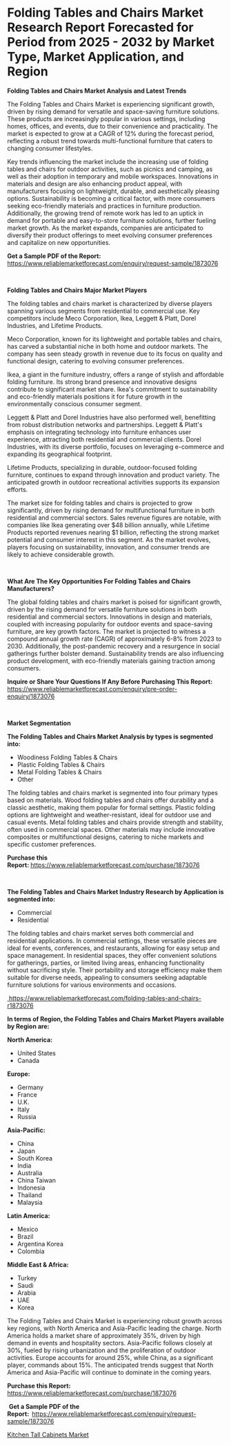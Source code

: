 <p><h1>Folding Tables and Chairs Market Research Report Forecasted for Period from 2025 -  2032 by Market Type, Market Application, and Region</h1></p><p><strong>Folding Tables and Chairs Market Analysis and Latest Trends</strong></p>
<p><p>The Folding Tables and Chairs Market is experiencing significant growth, driven by rising demand for versatile and space-saving furniture solutions. These products are increasingly popular in various settings, including homes, offices, and events, due to their convenience and practicality. The market is expected to grow at a CAGR of 12% during the forecast period, reflecting a robust trend towards multi-functional furniture that caters to changing consumer lifestyles.</p><p>Key trends influencing the market include the increasing use of folding tables and chairs for outdoor activities, such as picnics and camping, as well as their adoption in temporary and mobile workspaces. Innovations in materials and design are also enhancing product appeal, with manufacturers focusing on lightweight, durable, and aesthetically pleasing options. Sustainability is becoming a critical factor, with more consumers seeking eco-friendly materials and practices in furniture production. Additionally, the growing trend of remote work has led to an uptick in demand for portable and easy-to-store furniture solutions, further fueling market growth. As the market expands, companies are anticipated to diversify their product offerings to meet evolving consumer preferences and capitalize on new opportunities.</p></p>
<p><strong>Get a Sample PDF of the Report:&nbsp;</strong> <a href="https://www.reliablemarketforecast.com/enquiry/request-sample/1873076?utm_campaign=1766&utm_medium=2&utm_source=Github&utm_content=ia&utm_term=05022025&utm_id=folding-tables-and-chairs">https://www.reliablemarketforecast.com/enquiry/request-sample/1873076</a></p>
<p>&nbsp;</p>
<p><strong>Folding Tables and Chairs Major Market Players</strong></p>
<p><p>The folding tables and chairs market is characterized by diverse players spanning various segments from residential to commercial use. Key competitors include Meco Corporation, Ikea, Leggett & Platt, Dorel Industries, and Lifetime Products.</p><p>Meco Corporation, known for its lightweight and portable tables and chairs, has carved a substantial niche in both home and outdoor markets. The company has seen steady growth in revenue due to its focus on quality and functional design, catering to evolving consumer preferences.</p><p>Ikea, a giant in the furniture industry, offers a range of stylish and affordable folding furniture. Its strong brand presence and innovative designs contribute to significant market share. Ikea's commitment to sustainability and eco-friendly materials positions it for future growth in the environmentally conscious consumer segment.</p><p>Leggett & Platt and Dorel Industries have also performed well, benefitting from robust distribution networks and partnerships. Leggett & Platt's emphasis on integrating technology into furniture enhances user experience, attracting both residential and commercial clients. Dorel Industries, with its diverse portfolio, focuses on leveraging e-commerce and expanding its geographical footprint.</p><p>Lifetime Products, specializing in durable, outdoor-focused folding furniture, continues to expand through innovation and product variety. The anticipated growth in outdoor recreational activities supports its expansion efforts.</p><p>The market size for folding tables and chairs is projected to grow significantly, driven by rising demand for multifunctional furniture in both residential and commercial sectors. Sales revenue figures are notable, with companies like Ikea generating over $48 billion annually, while Lifetime Products reported revenues nearing $1 billion, reflecting the strong market potential and consumer interest in this segment. As the market evolves, players focusing on sustainability, innovation, and consumer trends are likely to achieve considerable growth.</p></p>
<p>&nbsp;</p>
<p><strong>What Are The Key Opportunities For Folding Tables and Chairs Manufacturers?</strong></p>
<p><p>The global folding tables and chairs market is poised for significant growth, driven by the rising demand for versatile furniture solutions in both residential and commercial sectors. Innovations in design and materials, coupled with increasing popularity for outdoor events and space-saving furniture, are key growth factors. The market is projected to witness a compound annual growth rate (CAGR) of approximately 6-8% from 2023 to 2030. Additionally, the post-pandemic recovery and a resurgence in social gatherings further bolster demand. Sustainability trends are also influencing product development, with eco-friendly materials gaining traction among consumers.</p></p>
<p><strong>Inquire or Share Your Questions If Any Before Purchasing This Report:</strong> <a href="https://www.reliablemarketforecast.com/enquiry/pre-order-enquiry/1873076?utm_campaign=1766&utm_medium=2&utm_source=Github&utm_content=ia&utm_term=05022025&utm_id=folding-tables-and-chairs">https://www.reliablemarketforecast.com/enquiry/pre-order-enquiry/1873076</a></p>
<p>&nbsp;</p>
<p><strong>Market Segmentation</strong></p>
<p><strong>The Folding Tables and Chairs Market Analysis by types is segmented into:</strong></p>
<p><ul><li>Woodiness Folding Tables & Chairs</li><li>Plastic Folding Tables & Chairs</li><li>Metal Folding Tables & Chairs</li><li>Other</li></ul></p>
<p><p>The folding tables and chairs market is segmented into four primary types based on materials. Wood folding tables and chairs offer durability and a classic aesthetic, making them popular for formal settings. Plastic folding options are lightweight and weather-resistant, ideal for outdoor use and casual events. Metal folding tables and chairs provide strength and stability, often used in commercial spaces. Other materials may include innovative composites or multifunctional designs, catering to niche markets and specific customer preferences.</p></p>
<p><strong>Purchase this Report:&nbsp;</strong><a href="https://www.reliablemarketforecast.com/purchase/1873076?utm_campaign=1766&utm_medium=2&utm_source=Github&utm_content=ia&utm_term=05022025&utm_id=folding-tables-and-chairs">https://www.reliablemarketforecast.com/purchase/1873076</a></p>
<p>&nbsp;</p>
<p><strong>The Folding Tables and Chairs Market Industry Research by Application is segmented into:</strong></p>
<p><ul><li>Commercial</li><li>Residential</li></ul></p>
<p><p>The folding tables and chairs market serves both commercial and residential applications. In commercial settings, these versatile pieces are ideal for events, conferences, and restaurants, allowing for easy setup and space management. In residential spaces, they offer convenient solutions for gatherings, parties, or limited living areas, enhancing functionality without sacrificing style. Their portability and storage efficiency make them suitable for diverse needs, appealing to consumers seeking adaptable furniture solutions for various environments and occasions.</p></p>
<p><a href="https://www.reliablemarketforecast.com/folding-tables-and-chairs-r1873076?utm_campaign=1766&utm_medium=2&utm_source=Github&utm_content=ia&utm_term=05022025&utm_id=folding-tables-and-chairs">&nbsp;https://www.reliablemarketforecast.com/folding-tables-and-chairs-r1873076</a></p>
<p><strong>In terms of Region, the Folding Tables and Chairs Market Players available by Region are:</strong></p>
<p>
    <p> <strong> North America: </strong>
        <ul>
            <li>United States</li>
            <li>Canada</li>
        </ul>
        </p> 
    <p> <strong> Europe: </strong>
        <ul>
            <li>Germany</li>
            <li>France</li>
            <li>U.K.</li>
            <li>Italy</li>
            <li>Russia</li>
        </ul>
        </p> 
    <p> <strong> Asia-Pacific: </strong>
        <ul>
            <li>China</li>
            <li>Japan</li>
            <li>South Korea</li>
            <li>India</li>
            <li>Australia</li>
            <li>China Taiwan</li>
            <li>Indonesia</li>
            <li>Thailand</li>
            <li>Malaysia</li>
        </ul>
        </p> 
    <p> <strong> Latin America: </strong>
        <ul>
            <li>Mexico</li>
            <li>Brazil</li>
            <li>Argentina Korea</li>
            <li>Colombia</li>
        </ul>
        </p> 
    <p> <strong> Middle East & Africa: </strong>
        <ul>
            <li>Turkey</li>
            <li>Saudi</li>
            <li>Arabia</li>
            <li>UAE</li>
            <li>Korea</li>
        </ul>
    </p>
    </p>
<p><p>The Folding Tables and Chairs Market is experiencing robust growth across key regions, with North America and Asia-Pacific leading the charge. North America holds a market share of approximately 35%, driven by high demand in events and hospitality sectors. Asia-Pacific follows closely at 30%, fueled by rising urbanization and the proliferation of outdoor activities. Europe accounts for around 25%, while China, as a significant player, commands about 15%. The anticipated trends suggest that North America and Asia-Pacific will continue to dominate in the coming years.</p></p>
<p><strong>Purchase this Report: </strong><a href="https://www.reliablemarketforecast.com/purchase/1873076?utm_campaign=1766&utm_medium=2&utm_source=Github&utm_content=ia&utm_term=05022025&utm_id=folding-tables-and-chairs">https://www.reliablemarketforecast.com/purchase/1873076</a></p>
<p>&nbsp;<strong>Get a Sample PDF of the Report:&nbsp;&nbsp;</strong><a href="https://www.reliablemarketforecast.com/enquiry/request-sample/1873076?utm_campaign=1766&utm_medium=2&utm_source=Github&utm_content=ia&utm_term=05022025&utm_id=folding-tables-and-chairs">https://www.reliablemarketforecast.com/enquiry/request-sample/1873076</a></p>
<p><strong></strong></p>
<p><p><a href="https://github.com/XavierTyler76/Market-Research-Report-List-1/blob/main/kitchen-tall-cabinets-market.md?utm_campaign=1766&utm_medium=2&utm_source=Github&utm_content=ia&utm_term=05022025&utm_id=folding-tables-and-chairs">Kitchen Tall Cabinets Market</a></p></p>